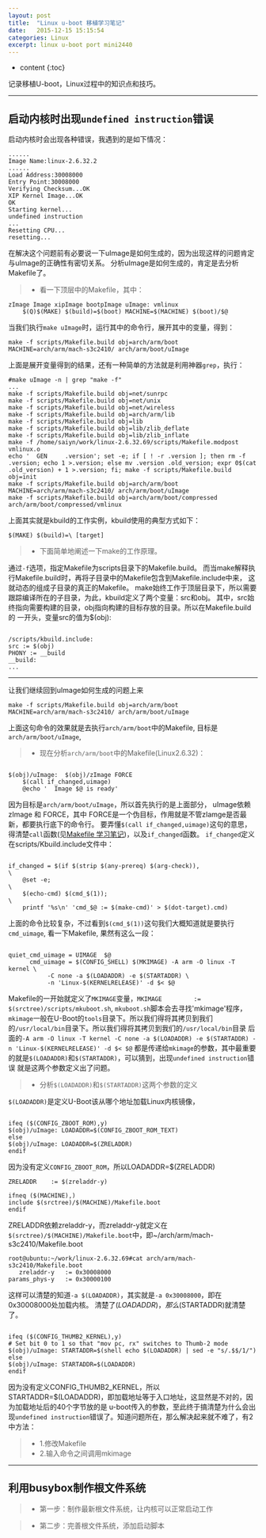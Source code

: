 ```yaml
---
layout: post
title:  "Linux u-boot 移植学习笔记"
date:   2015-12-15 15:15:54
categories: Linux
excerpt: linux u-boot port mini2440
---
```


* content
{:toc}

记录移植U-boot，Linux过程中的知识点和技巧。

---

## 启动内核时出现`undefined instruction`错误

启动内核时会出现各种错误，我遇到的是如下情况：
<pre><code>......
Image Name:linux-2.6.32.2
......
Load Address:30008000
Entry Point:30008000
Verifying Checksum...OK
XIP Kernel Image...OK
OK
Starting kernel...
undefined instruction
...
Resetting CPU...
resetting...
</code></pre>
 在解决这个问题前有必要说一下uImage是如何生成的，因为出现这样的问题肯定与uImage的正确性有密切关系。
 分析uImage是如何生成的，肯定是去分析Makefile了。
 
> * 看一下顶层中的Makefile，其中：
<pre><code>zImage Image xipImage bootpImage uImage: vmlinux
	$(Q)$(MAKE) $(build)=$(boot) MACHINE=$(MACHINE) $(boot)/$@
</code></pre>
 当我们执行`make uImage`时，运行其中的命令行，展开其中的变量，得到：
<pre><code>make -f scripts/Makefile.build obj=arch/arm/boot MACHINE=arch/arm/mach-s3c2410/ arch/arm/boot/uImage
</code></pre>
 上面是展开变量得到的结果，还有一种简单的方法就是利用神器`grep`，执行：
<pre><code>#make uImage -n | grep "make -f"
...
make -f scripts/Makefile.build obj=net/sunrpc
make -f scripts/Makefile.build obj=net/unix
make -f scripts/Makefile.build obj=net/wireless
make -f scripts/Makefile.build obj=arch/arm/lib
make -f scripts/Makefile.build obj=lib
make -f scripts/Makefile.build obj=lib/zlib_deflate
make -f scripts/Makefile.build obj=lib/zlib_inflate
make -f /home/saiyn/work/linux-2.6.32.69/scripts/Makefile.modpost vmlinux.o
echo '  GEN     .version'; set -e; if [ ! -r .version ]; then rm -f .version; echo 1 >.version; else mv .version .old_version; expr 0$(cat .old_version) + 1 >.version; fi; make -f scripts/Makefile.build obj=init
make -f scripts/Makefile.build obj=arch/arm/boot MACHINE=arch/arm/mach-s3c2410/ arch/arm/boot/uImage
make -f scripts/Makefile.build obj=arch/arm/boot/compressed arch/arm/boot/compressed/vmlinux
</code></pre>
 上面其实就是kbuild的工作实例，kbuild使用的典型方式如下：
<pre><code>$(MAKE) $(build)=\<subdir\> [target]
</code></pre>

> * 下面简单地阐述一下make的工作原理。

通过`-f`选项，指定Makefile为scripts目录下的Makefile.build。
而当make解释执行Makefile.build时，再将子目录中的Makefile包含到Makefile.include中来，
这就动态的组成子目录的真正的Makefile。
make始终工作于顶层目录下，所以需要跟踪编译所在的子目录，为此，kbuild定义了两个变量：src和obj。
其中，src始终指向需要构建的目录，obj指向构建的目标存放的目录。所以在Makefile.build的
一开头，变量src的值为$(obj):
<pre><code>
/scripts/kbuild.include:
src := $(obj)
PHONY := __build
__build:
...
</code></pre>

---

让我们继续回到uImage如何生成的问题上来
<pre><code>make -f scripts/Makefile.build obj=arch/arm/boot MACHINE=arch/arm/mach-s3c2410/ arch/arm/boot/uImage
</code></pre>
上面这句命令的效果就是去执行`arch/arm/boot`中的Makefile, 目标是`arch/arm/boot/uImage`,

> * 现在分析`arch/arm/boot`中的Makefile(Linux2.6.32)：
<pre><code>
$(obj)/uImage:	$(obj)/zImage FORCE
	$(call if_changed,uimage)
	@echo '  Image $@ is ready'
</code></pre>
因为目标是`arch/arm/boot/uImage`，所以首先执行的是上面部分，
uImage依赖zImage 和 FORCE，其中	FORCE是一个伪目标，作用就是不管zIamge是否最新，都要执行底下的命令行。
要弄懂`$(call if_changed,uimage)`这句的意思，得清楚`call`函数(见[Makefile 学习笔记](http://saiyn.github.io/homepage/2015/11/17/makefile-learn/))，以及`if_changed`函数。
`if_changed`定义在scripts/Kbuild.include文件中：
<pre><code>
if_changed = $(if $(strip $(any-prereq) $(arg-check)),                       \
	@set -e;                                                             \
	$(echo-cmd) $(cmd_$(1));                                             \
	printf '%s\n' 'cmd_$@ := $(make-cmd)' > $(dot-target).cmd)
</code></pre>
上面的命令比较复杂，不过看到`$(cmd_$(1))`这句我们大概知道就是要执行`cmd_uimage`, 看一下Makefile, 果然有这么一段：
<pre><code>
quiet_cmd_uimage = UIMAGE  $@
      cmd_uimage = $(CONFIG_SHELL) $(MKIMAGE) -A arm -O linux -T kernel \
		   -C none -a $(LOADADDR) -e $(STARTADDR) \
		   -n 'Linux-$(KERNELRELEASE)' -d $< $@
</code></pre>
Makefile的一开始就定义了`MKIMAGE`变量，`MKIMAGE         := $(srctree)/scripts/mkuboot.sh`,
`mkuboot.sh`脚本会去寻找'mkimage'程序，`mkimage`一般在U-Boot的`tools`目录下。所以我们得将其拷贝到我们的`/usr/local/bin`目录下。所以我们得将其拷贝到我们的`/usr/local/bin`目录
后面的`-A arm -O linux -T kernel -C none -a $(LOADADDR) -e $(STARTADDR) -n 'Linux-$(KERNELRELEASE)' -d $< $@`
都是传递给`mkimage`的参数，其中最重要的就是`$(LOADADDR)`和`$(STARTADDR)`，可以猜到，出现`undefined instruction`错误
就是这两个参数定义出了问题。

> * 分析`$(LOADADDR)`和`$(STARTADDR)`这两个参数的定义

`$(LOADADDR)`是定义U-Boot该从哪个地址加载Linux内核镜像，
<pre><code>
ifeq ($(CONFIG_ZBOOT_ROM),y)
$(obj)/uImage: LOADADDR=$(CONFIG_ZBOOT_ROM_TEXT)
else
$(obj)/uImage: LOADADDR=$(ZRELADDR)
endif
</code></pre>
因为没有定义`CONFIG_ZBOOT_ROM`，所以LOADADDR=$(ZRELADDR)
<pre><code>ZRELADDR    := $(zreladdr-y)

ifneq ($(MACHINE),)
include $(srctree)/$(MACHINE)/Makefile.boot
endif
</code></pre>
ZRELADDR依赖zreladdr-y，而zreladdr-y就定义在`$(srctree)/$(MACHINE)/Makefile.boot`中，即~/arch/arm/mach-s3c2410/Makefile.boot
<pre><code>root@ubuntu:~/work/linux-2.6.32.69#cat arch/arm/mach-s3c2410/Makefile.boot
   zreladdr-y	:= 0x30008000
params_phys-y	:= 0x30000100
</code></pre>
这样可以清楚的知道`-a $(LOADADDR)`，其实就是`-a 0x30008000`，即在0x30008000处加载内核。
清楚了$(LOADADDR)，那么$(STARTADDR)就清楚了。
<pre><code>
ifeq ($(CONFIG_THUMB2_KERNEL),y)
# Set bit 0 to 1 so that "mov pc, rx" switches to Thumb-2 mode
$(obj)/uImage: STARTADDR=$(shell echo $(LOADADDR) | sed -e "s/.$$/1/")
else
$(obj)/uImage: STARTADDR=$(LOADADDR)
endif
</code></pre>
因为没有定义CONFIG_THUMB2_KERNEL，所以STARTADDR=$(LOADADDR)，即加载地址等于入口地址，这显然是不对的，因为加载地址后的40个字节放的是
u-boot传入的参数，至此终于搞清楚为什么会出现`undefined instruction`错误了。知道问题所在，那么解决起来就不难了，有2中方法：

> * 1.修改Makefile
> * 2.输入命令之间调用mkimage

---

## 利用busybox制作根文件系统
> * 第一步：制作最新根文件系统，让内核可以正常启动工作


> * 第二步：完善根文件系统，添加启动脚本





